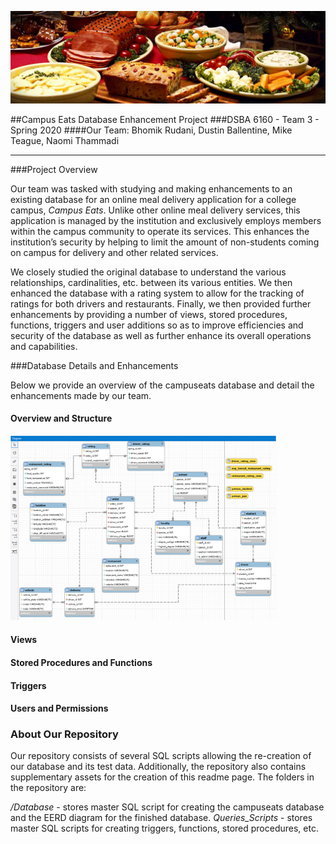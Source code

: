 ![Header](https://github.com/mcteague/campusEatsdb-DSBA6160-Group3/blob/233c357c89bfc80ac0615eaa81404ec0ed8fd701/img/food-dishes-header.jpeg "Header")

##Campus Eats Database Enhancement Project
###DSBA 6160 - Team 3 - Spring 2020
####Our Team: Bhomik Rudani, Dustin Ballentine, Mike Teague, Naomi Thammadi

---

###Project Overview

Our team was tasked with studying and making enhancements to an existing database for an online meal delivery application for a college campus, *Campus Eats*. Unlike other online meal delivery services, this application is managed by the institution and exclusively employs members within the campus community to operate its services. This enhances the institution’s security by helping to limit the amount of non-students coming on campus for delivery and other related services.

We closely studied the original database to understand the various relationships, cardinalities, etc. between its various entities. We then enhanced the database with a rating system to allow for the tracking of ratings for both drivers and restaurants. Finally, we then provided further enhancements by providing a number of views, stored procedures, functions, triggers and user additions so as to improve efficiencies and security of the database as well as further enhance its overall operations and capabilities. 


###Database Details and Enhancements

Below we provide an overview of the campuseats database and detail the enhancements made by our team.

#### Overview and Structure

<img src="https://github.com/mcteague/campusEatsdb-DSBA6160-Group3/blob/ffb45b53deab8fd29c30191726c7e9ea4dbadffc/Database/EERD-Final.png" width="425px">



#### Views

#### Stored Procedures and Functions</h4>

#### Triggers

#### Users and Permissions

### About Our Repository

Our repository consists of several SQL scripts allowing the re-creation of our database and its test data. Additionally, the repository also contains supplementary assets for the creation of this readme page. The folders in the repository are:

*/Database* - stores master SQL script for creating the campuseats database and the EERD diagram for the finished database.
*Queries_Scripts* - stores master SQL scripts for creating triggers, functions, stored procedures, etc.


